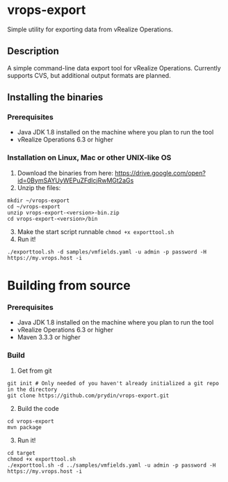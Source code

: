 # vrops-export
Simple utility for exporting data from vRealize Operations.

## Description
A simple command-line data export tool for vRealize Operations. Currently supports CVS, but additional output formats are planned.

## Installing the binaries
### Prerequisites
* Java JDK 1.8 installed on the machine where you plan to run the tool
* vRealize Operations 6.3 or higher
### Installation on Linux, Mac or other UNIX-like OS
1. Download the binaries from here: https://drive.google.com/open?id=0BymSAYUyWEPuZFdIcjRwMGt2aGs
2. Unzip the files:
```
mkdir ~/vrops-export
cd ~/vrops-export
unzip vrops-export-<version>-bin.zip
cd vrops-export-<version>/bin
```
3. Make the start script runnable
```chmod +x exporttool.sh```
4. Run it!
```
./exporttool.sh -d samples/vmfields.yaml -u admin -p password -H https://my.vrops.host -i
```

# Building from source
### Prerequisites
* Java JDK 1.8 installed on the machine where you plan to run the tool
* vRealize Operations 6.3 or higher
* Maven 3.3.3 or higher

### Build
1. Get from git
```
git init # Only needed of you haven't already initialized a git repo in the directory 
git clone https://github.com/prydin/vrops-export.git
```
2. Build the code
```
cd vrops-export
mvn package
```
3. Run it!
```
cd target
chmod +x exporttool.sh
./exporttool.sh -d ../samples/vmfields.yaml -u admin -p password -H https://my.vrops.host -i

